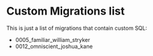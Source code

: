 # Custom Migrations list

This is just a list of migrations that contain custom SQL:

- 0005_familiar_william_stryker
- 0012_omniscient_joshua_kane
